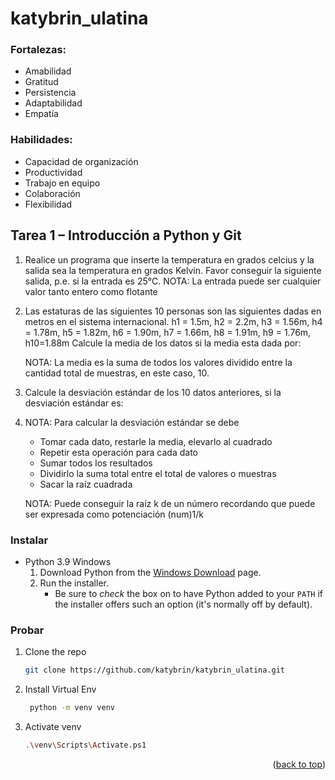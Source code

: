 # katybrin_ulatina

### Fortalezas:
- Amabilidad 
- Gratitud 
- Persistencia 
- Adaptabilidad 
- Empatía

### Habilidades:
- Capacidad de organización 
- Productividad 
- Trabajo en equipo
- Colaboración 
- Flexibilidad


## Tarea 1 – Introducción a Python y Git

1. Realice un programa que inserte la temperatura en grados celcius y la salida sea la temperatura en grados Kelvin.  Favor conseguir la siguiente salida, p.e. si la entrada es 25°C.
NOTA:  La entrada puede ser cualquier valor tanto entero como flotante

2. Las estaturas de las siguientes 10 personas son las siguientes dadas en metros en el sistema internacional.
h1 = 1.5m, h2 = 2.2m, h3 = 1.56m, h4 = 1.78m, h5 = 1.82m, h6 = 1.90m, h7 = 1.66m, h8 = 1.91m, h9 = 1.76m, h10=1.88m
Calcule la media de los datos si la media esta dada por:

   NOTA:  La media es la suma de todos los valores dividido entre la cantidad total de muestras, en este caso, 10.
  
3. Calcule la desviación estándar de los 10 datos anteriores, si la desviación estándar es:
4. 
   NOTA:  Para calcular la desviación estándar se debe 
   - Tomar cada dato, restarle la media, elevarlo al cuadrado
   - Repetir esta operación para cada dato
   - Sumar todos los resultados
   - Dividirlo la suma total entre el total de valores o muestras
   - Sacar la raíz cuadrada 
 
   NOTA:  Puede conseguir la raíz k de un número recordando que puede ser expresada como potenciación (num)1/k


### Instalar
- Python 3.9 Windows
    1. Download Python from the [Windows Download](https://www.python.org/downloads/windows/) page.
    2. Run the installer.
        - Be sure to _check_ the box on to have Python added to your `PATH` if the installer offers such an option (it's normally off by default).


### Probar
1. Clone the repo
   ```sh
   git clone https://github.com/katybrin/katybrin_ulatina.git
   ```
3. Install Virtual Env
   ```sh
    python -m venv venv
   ```
4. Activate venv
   ```sh
   .\venv\Scripts\Activate.ps1
   ```

<p align="right">(<a href="#top">back to top</a>)</p>
